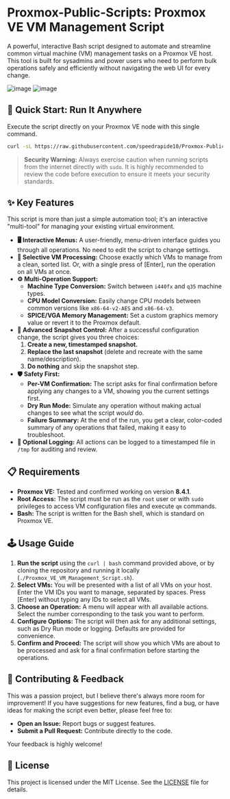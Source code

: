 # Proxmox-Public-Scripts: Proxmox VE VM Management Script

A powerful, interactive Bash script designed to automate and streamline common virtual machine (VM) management tasks on a Proxmox VE host. This tool is built for sysadmins and power users who need to perform bulk operations safely and efficiently without navigating the web UI for every change.

![image](https://github.com/user-attachments/assets/43413c54-51e5-4345-8abb-94969d38f6d4)
![image](https://github.com/user-attachments/assets/2ad3c2c7-9e82-4215-a7b3-14dc412f8c9c)

## 🚀 Quick Start: Run It Anywhere

Execute the script directly on your Proxmox VE node with this single command.

```bash
curl -sL https://raw.githubusercontent.com/speedrapide10/Proxmox-Public-Scripts/main/Proxmox_VE_VM_Management_Script.sh | bash
```

> **Security Warning:** Always exercise caution when running scripts from the internet directly with `sudo`. It is highly recommended to review the code before execution to ensure it meets your security standards.

## ✨ Key Features

This script is more than just a simple automation tool; it's an interactive "multi-tool" for managing your existing virtual environment.

* **🖥️ Interactive Menus:** A user-friendly, menu-driven interface guides you through all operations. No need to edit the script to change settings.
* **🎯 Selective VM Processing:** Choose exactly which VMs to manage from a clean, sorted list. Or, with a single press of [Enter], run the operation on all VMs at once.
* **⚙️ Multi-Operation Support:**
    * **Machine Type Conversion:** Switch between `i440fx` and `q35` machine types.
    * **CPU Model Conversion:** Easily change CPU models between common versions like `x86-64-v2-AES` and `x86-64-v3`.
    * **SPICE/VGA Memory Management:** Set a custom graphics memory value or revert it to the Proxmox default.
* **📸 Advanced Snapshot Control:** After a successful configuration change, the script gives you three choices:
    1.  **Create a new, timestamped snapshot.**
    2.  **Replace the last snapshot** (delete and recreate with the same name/description).
    3.  **Do nothing** and skip the snapshot step.
* **🛡️ Safety First:**
    * **Per-VM Confirmation:** The script asks for final confirmation before applying any changes to a VM, showing you the current settings first.
    * **Dry Run Mode:** Simulate any operation without making actual changes to see what the script *would* do.
    * **Failure Summary:** At the end of the run, you get a clear, color-coded summary of any operations that failed, making it easy to troubleshoot.
* **📜 Optional Logging:** All actions can be logged to a timestamped file in `/tmp` for auditing and review.

## 📋 Requirements

* **Proxmox VE:** Tested and confirmed working on version **8.4.1**.
* **Root Access:** The script must be run as the `root` user or with `sudo` privileges to access VM configuration files and execute `qm` commands.
* **Bash:** The script is written for the Bash shell, which is standard on Proxmox VE.

## 🕹️ Usage Guide

1.  **Run the script** using the `curl | bash` command provided above, or by cloning the repository and running it locally (`./Proxmox_VE_VM_Management_Script.sh`).
2.  **Select VMs:** You will be presented with a list of all VMs on your host. Enter the VM IDs you want to manage, separated by spaces. Press [Enter] without typing any IDs to select all VMs.
3.  **Choose an Operation:** A menu will appear with all available actions. Select the number corresponding to the task you want to perform.
4.  **Configure Options:** The script will then ask for any additional settings, such as Dry Run mode or logging. Defaults are provided for convenience.
5.  **Confirm and Proceed:** The script will show you which VMs are about to be processed and ask for a final confirmation before starting the operations.

## 🤝 Contributing & Feedback

This was a passion project, but I believe there's always more room for improvement! If you have suggestions for new features, find a bug, or have ideas for making the script even better, please feel free to:

* **Open an Issue:** Report bugs or suggest features.
* **Submit a Pull Request:** Contribute directly to the code.

Your feedback is highly welcome!

## 📜 License

This project is licensed under the MIT License. See the [LICENSE](LICENSE) file for details.
